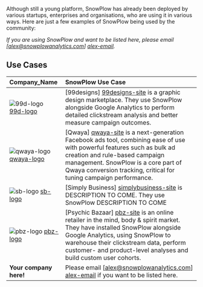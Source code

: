 Although still a young platform, SnowPlow has already been deployed by various startups, enterprises and organisations, who are using it in various ways. Here are just a few examples of SnowPlow being used by the community:

_If you are using SnowPlow and want to be listed here, please email [alex@snowplowanalytics.com] [alex-email]._

## Use Cases

| **Company_Name**           | **SnowPlow Use Case**                                                                               |
|:---------------------------|:-------------------------------------------------------------------------------------------|
| ![99d-logo] [99d-logo]     | [99designs] [99designs-site] is a graphic design marketplace. They use SnowPlow alongside Google Analytics to perform detailed clickstream analysis and better measure campaign outcomes. |
| ![qwaya-logo] [qwaya-logo] | [Qwaya] [qwaya-site] is a next-generation Facebook ads tool, combining ease of use with powerful features such as bulk ad creation and rule-based campaign management. SnowPlow is a core part of Qwaya conversion tracking, critical for tuning campaign performance. |
| ![sb-logo] [sb-logo]       | [Simply Business] [simplybusiness-site] is DESCRIPTION TO COME. They use SnowPlow DESCRIPTION TO COME |
| ![pbz-logo] [pbz-logo]     | [Psychic Bazaar] [pbz-site] is an online retailer in the mind, body & spirit market. They have installed SnowPlow alongside Google Analytics, using SnowPlow to warehouse their clickstream data, perform customer- and product-level analyses and build custom user cohorts. |
| **Your company here!**     | Please email [alex@snowplowanalytics.com] [alex-email] if you want to be listed here.       |

[alex-email]: mailto:alex@snowplowanalytics.com
[99d-logo]: /snowplow/snowplow/wiki/project-and-community/images/99designs_logo.png
[99designs-site]: http://99designs.com/
[qwaya-logo]: /snowplow/snowplow/wiki/project-and-community/images/qwaya_logo.png
[qwaya-site]: http://www.qwaya.com/
[sb-logo]: /snowplow/snowplow/wiki/project-and-community/images/simplybusiness_logo.gif
[simplybusiness-site]: http://www.simplybusiness.co.uk/
[pbz-logo]: /snowplow/snowplow/wiki/project-and-community/images/pbz_logo.png
[pbz-site]: http://www.psychicbazaar.com